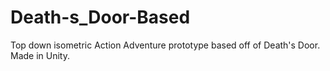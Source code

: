 # Death-s_Door-Based
Top down isometric Action Adventure prototype based off of Death's Door. Made in Unity.
